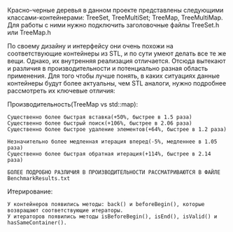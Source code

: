 Красно-черные деревья в данном проекте представлены следующими классами-контейнерами: TreeSet, TreeMultiSet; TreeMap, TreeMultiMap. Для работы с ними нужно подключить заголовочные файлы TreeSet.h или TreeMap.h

По своему дизайну и интерфейсу они очень похожи на соответствующие контейнеры из STL, и по сути умеют делать все те же вещи.
Однако, их внутренняя реализация отличается. Отсюда вытекают и различия в производительности и потенциально разная область применения. Для того чтобы лучше понять, в каких ситуациях данные контейнеры будут более актуальны, чем STL аналоги, нужно подробнее рассмотреть их ключевые отличия:


Производительность(TreeMap vs std::map):

    Существенно более быстрая вставка(+50%, быстрее в 1.5 раза)
    Существенно более быстрый поиск(+106%, быстрее в 2.06 раза)
    Существенно более быстрое удаление элементов(+64%, быстрее в 1.2 раза)

    Незначительно более медленная итерация вперед(-5%, медленнее в 1.05 раза)
    Существенно более быстрая обратная итерация(+114%, быстрее в 2.14 раза)

    БОЛЕЕ ПОДРОБНО РАЗЛИЧИЯ В ПРОИЗВОДИТЕЛЬНОСТИ РАССМАТРИВАЮТСЯ В ФАЙЛЕ BenchmarkResults.txt

Итерирование:

    У контейнеров появились методы: back() и beforeBegin(), которые возвращают соответствующие итераторы.
    У итераторов появились методы isBeforeBegin(), isEnd(), isValid() и hasSameContainer().

